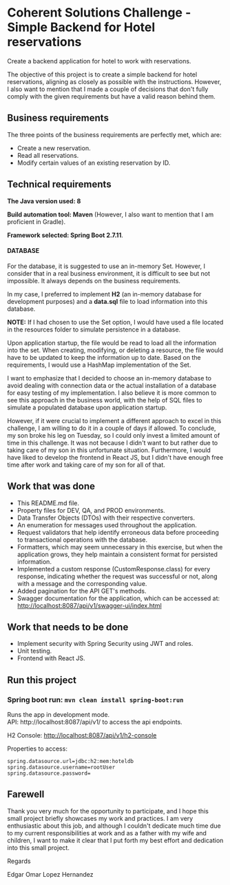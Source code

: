 # Coherent Solutions Challenge - Simple Backend for Hotel reservations
Create a backend application for hotel to work with reservations.

The objective of this project is to create a simple backend for hotel reservations, aligning as closely as possible with the instructions. However, I also want to mention that I made a couple of decisions that don't fully comply with the given requirements but have a valid reason behind them.

## Business requirements
The three points of the business requirements are perfectly met, which are:

- Create a new reservation.
- Read all reservations.
- Modify certain values of an existing reservation by ID.

## Technical requirements
**The Java version used: 8**

**Build automation tool: Maven** (However, I also want to mention that I am proficient in Gradle).

**Framework selected: Spring Boot 2.7.11**.

#### DATABASE

For the database, it is suggested to use an in-memory Set. However, I consider that in a real business environment, it is difficult to see but not impossible. It always depends on the business requirements. 

In my case, I preferred to implement **H2** (an in-memory database for development purposes) and a **data.sql** file to load information into this database.

**NOTE:** If I had chosen to use the Set<Reservation> option, I would have used a file located in the resources folder to simulate persistence in a database. 

Upon application startup, the file would be read to load all the information into the set. When creating, modifying, or deleting a resource, the file would have to be updated to keep the information up to date. Based on the requirements, I would use a HashMap implementation of the Set.

I want to emphasize that I decided to choose an in-memory database to avoid dealing with connection data or the actual installation of a database for easy testing of my implementation. I also believe it is more common to see this approach in the business world, with the help of SQL files to simulate a populated database upon application startup. 

However, if it were crucial to implement a different approach to excel in this challenge, I am willing to do it in a couple of days if allowed.
To conclude, my son broke his leg on Tuesday, so I could only invest a limited amount of time in this challenge. It was not because I didn't want to but rather due to taking care of my son in this unfortunate situation. Furthermore, I would have liked to develop the frontend in React JS, but I didn't have enough free time after work and taking care of my son for all of that.

## Work that was done

- This README.md file.
- Property files for DEV, QA, and PROD environments.
- Data Transfer Objects (DTOs) with their respective converters.
- An enumeration for messages used throughout the application.
- Request validators that help identify erroneous data before proceeding to transactional operations with the database.
- Formatters, which may seem unnecessary in this exercise, but when the application grows, they help maintain a consistent format for persisted information.
- Implemented a custom response (CustomResponse.class) for every response, indicating whether the request was successful or not, along with a message and the corresponding value.
- Added pagination for the API GET's methods.
- Swagger documentation for the application, which can be accessed at: [http://localhost:8087/api/v1/swagger-ui/index.html](http://localhost:8087/api/v1/swagger-ui/index.html)

## Work that needs to be done

- Implement security with Spring Security using JWT and roles.
- Unit testing.
- Frontend with React JS.

## Run this project

### Spring boot run: `mvn clean install spring-boot:run`
Runs the app in development mode.<br />
API: http://localhost:8087/api/v1/ to access the api endpoints.

H2 Console: [http://localhost:8087/api/v1/h2-console](http://localhost:8087/api/v1/h2-console)

Properties to access:
```
spring.datasource.url=jdbc:h2:mem:hoteldb
spring.datasource.username=rootUser
spring.datasource.password=
```

## Farewell
Thank you very much for the opportunity to participate, and I hope this small project briefly showcases my work and practices. I am very enthusiastic about this job, and although I couldn't dedicate much time due to my current responsibilities at work and as a father with my wife and children, I want to make it clear that I put forth my best effort and dedication into this small project.

Regards

Edgar Omar Lopez Hernandez

